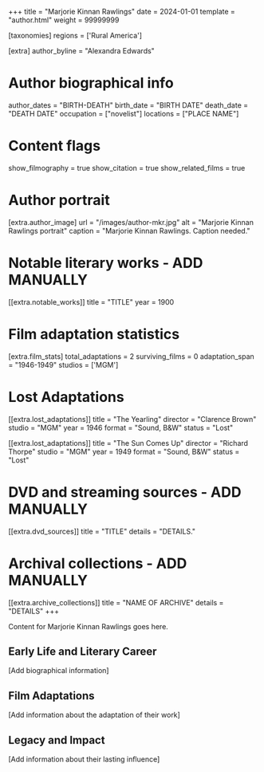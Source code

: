 +++
title = "Marjorie Kinnan Rawlings"
date = 2024-01-01
template = "author.html"
weight = 99999999

[taxonomies]
regions = ['Rural America']

[extra]
author_byline = "Alexandra Edwards"

# Author biographical info
author_dates = "BIRTH-DEATH"
birth_date = "BIRTH DATE"
death_date = "DEATH DATE"
occupation = ["novelist"]
locations = ["PLACE NAME"]

# Content flags
show_filmography = true
show_citation = true
show_related_films = true

# Author portrait
[extra.author_image]
url = "/images/author-mkr.jpg"
alt = "Marjorie Kinnan Rawlings portrait"
caption = "Marjorie Kinnan Rawlings. Caption needed."

# Notable literary works - ADD MANUALLY
[[extra.notable_works]]
title = "TITLE"
year = 1900

# Film adaptation statistics
[extra.film_stats]
total_adaptations = 2
surviving_films = 0
adaptation_span = "1946-1949"
studios = ['MGM']
# Lost Adaptations
[[extra.lost_adaptations]]
title = "The Yearling"
director = "Clarence Brown"
studio = "MGM"
year = 1946
format = "Sound, B&W"
status = "Lost"

[[extra.lost_adaptations]]
title = "The Sun Comes Up"
director = "Richard Thorpe"
studio = "MGM"
year = 1949
format = "Sound, B&W"
status = "Lost"


# DVD and streaming sources - ADD MANUALLY
[[extra.dvd_sources]]
title = "TITLE"
details = "DETAILS."

# Archival collections - ADD MANUALLY
[[extra.archive_collections]]
title = "NAME OF ARCHIVE"
details = "DETAILS"
+++

Content for Marjorie Kinnan Rawlings goes here. 

## Early Life and Literary Career

[Add biographical information]

## Film Adaptations

[Add information about the adaptation of their work]

## Legacy and Impact

[Add information about their lasting influence]
